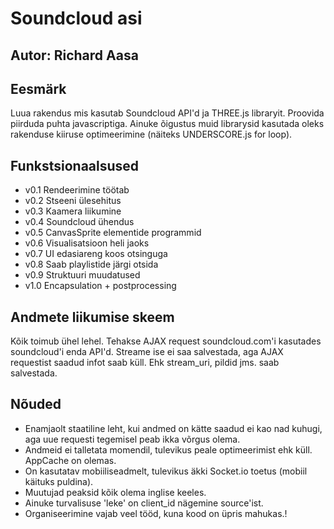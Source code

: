 # Soundcloud asi

## Autor: Richard Aasa

## Eesmärk
Luua rakendus mis kasutab Soundcloud API'd ja THREE.js libraryit.
Proovida piirduda puhta javascriptiga. Ainuke õigustus muid librarysid kasutada
oleks rakenduse kiiruse optimeerimine (näiteks UNDERSCORE.js for loop).

## Funkstsionaalsused
  * v0.1 Rendeerimine töötab
  * v0.2 Stseeni ülesehitus
  * v0.3 Kaamera liikumine
  * v0.4 Soundcloud ühendus
  * v0.5 CanvasSprite elementide programmid
  * v0.6 Visualisatsioon heli jaoks
  * v0.7 UI edasiareng koos otsinguga
  * v0.8 Saab playlistide järgi otsida
  * v0.9 Struktuuri muudatused
  * v1.0 Encapsulation + postprocessing

## Andmete liikumise skeem
Kõik toimub ühel lehel. Tehakse AJAX request soundcloud.com'i kasutades soundcloud'i enda API'd.
Streame ise ei saa salvestada, aga AJAX requestist saadud infot saab küll. Ehk stream_uri, pildid jms. saab salvestada.

## Nõuded
  * Enamjaolt staatiline leht, kui andmed on kätte saadud ei kao nad kuhugi, aga uue requesti tegemisel peab ikka võrgus olema.
  * Andmeid ei talletata momendil, tulevikus peale optimeerimist ehk küll. AppCache on olemas.
  * On kasutatav mobiiliseadmelt, tulevikus äkki Socket.io toetus (mobiil käituks puldina).
  * Muutujad peaksid kõik olema inglise keeles.
  * Ainuke turvalisuse 'leke' on client_id nägemine source'ist.
  * Organiseerimine vajab veel tööd, kuna kood on üpris mahukas.!
